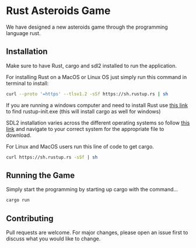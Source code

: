 # Rust Asteroids Game

We have designed a new asteroids game through the programming language rust.

## Installation

Make sure to have Rust, cargo and sdl2 installed to run the application.

For installing Rust on a MacOS or Linux OS just simply run this command in terminal to install:

```bash
curl --proto '=https' --tlsv1.2 -sSf https://sh.rustup.rs | sh
```

If you are running a windows computer and need to install Rust use [this link](https://forge.rust-lang.org/infra/other-installation-methods.html#which) to find rustup-init.exe (this will install cargo as well for windows)

SDL2 installation varies across the different operating systems 
so follow [this link](https://www.libsdl.org/download-2.0.php) and navigate to your correct system for the appropriate file to download.

For Linux and MacOS users run this line of code to get cargo.

```bash
curl https://sh.rustup.rs -sSf | sh
```



## Running the Game

Simply start the programming by starting up cargo with the command...

```bash
cargo run
```

## Contributing
Pull requests are welcome. For major changes, please open an issue first to discuss what you would like to change.

